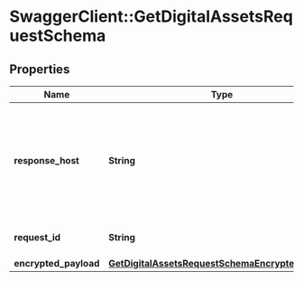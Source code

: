 # SwaggerClient::GetDigitalAssetsRequestSchema

## Properties
Name | Type | Description | Notes
------------ | ------------- | ------------- | -------------
**response_host** | **String** | The host that originated the request. Future calls in the same conversation should be routed to this host.  | 
**request_id** | **String** | Unique identifier for the request.  | 
**encrypted_payload** | [**GetDigitalAssetsRequestSchemaEncryptedPayload**](GetDigitalAssetsRequestSchemaEncryptedPayload.md) |  | 


